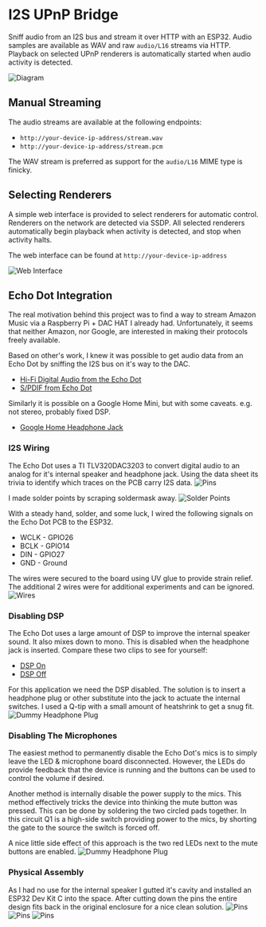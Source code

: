# I2S UPnP Bridge
Sniff audio from an I2S bus and stream it over HTTP with an ESP32. Audio samples are available as WAV and raw `audio/L16` streams via HTTP. Playback on selected UPnP renderers is automatically started when audio activity is detected.

![Diagram](docs/diagram.png)

## Manual Streaming
The audio streams are available at the following endpoints:
* `http://your-device-ip-address/stream.wav`
* `http://your-device-ip-address/stream.pcm`

The WAV stream is preferred as support for the `audio/L16` MIME type is finicky.

## Selecting Renderers
A simple web interface is provided to select renderers for automatic control. Renderers on the network are detected via SSDP. All selected renderers automatically begin playback when activity is detected, and stop when activity halts.

The web interface can be found at `http://your-device-ip-address`

![Web Interface](docs/web_interface.png)

## Echo Dot Integration
The real motivation behind this project was to find a way to stream Amazon Music via a Raspberry Pi + DAC HAT I already had. Unfortunately, it seems that neither Amazon, nor Google, are interested in making their protocols freely available.

Based on other's work, I knew it was possible to get audio data from an Echo Dot by sniffing the I2S bus on it's way to the DAC.
* [Hi-Fi Digital Audio from the Echo Dot](https://hackaday.io/project/28109-hi-fi-digital-audio-from-the-echo-dot)
* [S/PDIF from Echo Dot](https://hackaday.io/project/162309-spdif-from-echo-dot)

Similarly it is possible on a Google Home Mini, but with some caveats. e.g. not stereo, probably fixed DSP.
* [Google Home Headphone Jack](https://blog.usedbytes.com/2019/06/google-home-headphone-jack/)

### I2S Wiring
The Echo Dot uses a TI TLV320DAC3203 to convert digital audio to an analog for it's internal speaker and headphone jack. Using the data sheet its trivia to identify which traces on the PCB carry I2S data.
![Pins](docs/pins.jpg)

I made solder points by scraping soldermask away.
![Solder Points](docs/solder_points.jpg)

With a steady hand, solder, and some luck, I wired the following signals on the Echo Dot PCB to the ESP32.
* WCLK - GPIO26
* BCLK - GPIO14
* DIN - GPIO27
* GND - Ground

The wires were secured to the board using UV glue to provide strain relief. The additional 2 wires were for additional experiments and can be ignored.
![Wires](docs/wires.jpg)

### Disabling DSP
The Echo Dot uses a large amount of DSP to improve the internal speaker sound. It also mixes down to mono. This is disabled when the headphone jack is inserted. Compare these two clips to see for yourself:
* [DSP On](docs/dsp_on.wav)
* [DSP Off](docs/dsp_off.wav)

For this application we need the DSP disabled. The solution is to insert a headphone plug or other substitute into the jack to actuate the internal switches. I used a Q-tip with a small amount of heatshrink to get a snug fit.
![Dummy Headphone Plug](docs/dummy_plug.jpg)

### Disabling The Microphones
The easiest method to permanently disable the Echo Dot's mics is to simply leave the LED & microphone board disconnected. However, the LEDs do provide feedback that the device is running and the buttons can be used to control the volume if desired.

Another method is internally disable the power supply to the mics. This method effectively tricks the device into thinking the mute button was pressed. This can be done by soldering the two circled pads together. In this circuit Q1 is a high-side switch providing power to the mics, by shorting the gate to the source the switch is forced off.

A nice little side effect of this approach is the two red LEDs next to the mute buttons are enabled.
![Dummy Headphone Plug](docs/mic_disable.jpg)

### Physical Assembly
As I had no use for the internal speaker I gutted it's cavity and installed an ESP32 Dev Kit C into the space. After cutting down the pins the entire design fits back in the original enclosure for a nice clean solution. 
![Pins](docs/speaker_cutaway.jpg)
![Pins](docs/speaker_closed.jpg)
![Pins](docs/final_assembly.jpg)